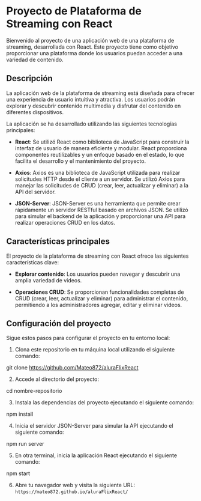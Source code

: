 # Proyecto de Plataforma de Streaming con React

Bienvenido al proyecto de una aplicación web de una plataforma de streaming, desarrollada con React. Este proyecto tiene como objetivo proporcionar una plataforma donde los usuarios puedan acceder a una variedad de contenido.

## Descripción

La aplicación web de la plataforma de streaming está diseñada para ofrecer una experiencia de usuario intuitiva y atractiva. Los usuarios podrán explorar y descubrir contenido multimedia y disfrutar del contenido en diferentes dispositivos.

La aplicación se ha desarrollado utilizando las siguientes tecnologías principales:

- **React**: Se utilizó React como biblioteca de JavaScript para construir la interfaz de usuario de manera eficiente y modular. React proporciona componentes reutilizables y un enfoque basado en el estado, lo que facilita el desarrollo y el mantenimiento del proyecto.

- **Axios**: Axios es una biblioteca de JavaScript utilizada para realizar solicitudes HTTP desde el cliente a un servidor. Se utilizó Axios para manejar las solicitudes de CRUD (crear, leer, actualizar y eliminar) a la API del servidor.

- **JSON-Server**: JSON-Server es una herramienta que permite crear rápidamente un servidor RESTful basado en archivos JSON. Se utilizó para simular el backend de la aplicación y proporcionar una API para realizar operaciones CRUD en los datos.

## Características principales

El proyecto de la plataforma de streaming con React ofrece las siguientes características clave:

- **Explorar contenido**: Los usuarios pueden navegar y descubrir una amplia variedad de videos.

- **Operaciones CRUD**: Se proporcionan funcionalidades completas de CRUD (crear, leer, actualizar y eliminar) para administrar el contenido, permitiendo a los administradores agregar, editar y eliminar videos.

## Configuración del proyecto

Sigue estos pasos para configurar el proyecto en tu entorno local:

1. Clona este repositorio en tu máquina local utilizando el siguiente comando:

git clone https://github.com/Mateo872/aluraFlixReact

2. Accede al directorio del proyecto:

cd nombre-repositorio

3. Instala las dependencias del proyecto ejecutando el siguiente comando:

npm install

4. Inicia el servidor JSON-Server para simular la API ejecutando el siguiente comando:

npm run server

5. En otra terminal, inicia la aplicación React ejecutando el siguiente comando:

npm start

6. Abre tu navegador web y visita la siguiente URL: `https://mateo872.github.io/aluraFlixReact/`

